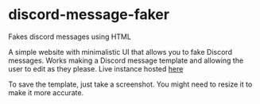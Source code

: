 # discord-message-faker
Fakes discord messages using HTML

A simple website with minimalistic UI that allows you to fake Discord messages. Works making a Discord message template and allowing the user to edit as they please. Live instance hosted [here](https://dmf.cadenchau.com)

To save the template, just take a screenshot. You might need to resize it to make it more accurate.
